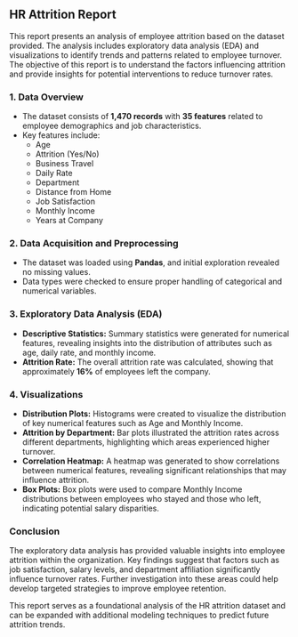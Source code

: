 
## HR Attrition Report

This report presents an analysis of employee attrition based on the dataset provided. The analysis includes exploratory data analysis (EDA) and visualizations to identify trends and patterns related to employee turnover. The objective of this report is to understand the factors influencing attrition and provide insights for potential interventions to reduce turnover rates.

### 1. Data Overview
- The dataset consists of **1,470 records** with **35 features** related to employee demographics and job characteristics.
- Key features include:
  - Age
  - Attrition (Yes/No)
  - Business Travel
  - Daily Rate
  - Department
  - Distance from Home
  - Job Satisfaction
  - Monthly Income
  - Years at Company

### 2. Data Acquisition and Preprocessing
- The dataset was loaded using **Pandas**, and initial exploration revealed no missing values.
- Data types were checked to ensure proper handling of categorical and numerical variables.

### 3. Exploratory Data Analysis (EDA)
- **Descriptive Statistics:** Summary statistics were generated for numerical features, revealing insights into the distribution of attributes such as age, daily rate, and monthly income.
- **Attrition Rate:** The overall attrition rate was calculated, showing that approximately **16%** of employees left the company.

### 4. Visualizations
- **Distribution Plots:** Histograms were created to visualize the distribution of key numerical features such as Age and Monthly Income.
- **Attrition by Department:** Bar plots illustrated the attrition rates across different departments, highlighting which areas experienced higher turnover.
- **Correlation Heatmap:** A heatmap was generated to show correlations between numerical features, revealing significant relationships that may influence attrition.
- **Box Plots:** Box plots were used to compare Monthly Income distributions between employees who stayed and those who left, indicating potential salary disparities.

### Conclusion
The exploratory data analysis has provided valuable insights into employee attrition within the organization. Key findings suggest that factors such as job satisfaction, salary levels, and department affiliation significantly influence turnover rates. Further investigation into these areas could help develop targeted strategies to improve employee retention.

This report serves as a foundational analysis of the HR attrition dataset and can be expanded with additional modeling techniques to predict future attrition trends.


